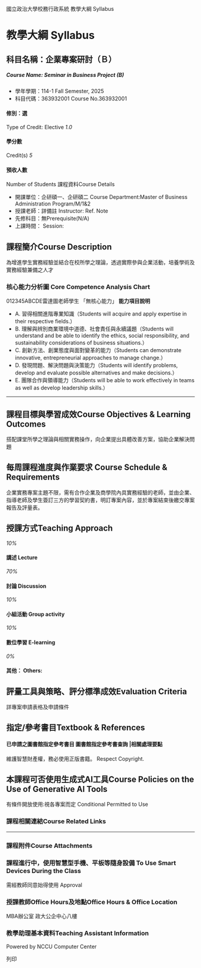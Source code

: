 國立政治大學校務行政系統 教學大綱 Syllabus
# 教學大綱 Syllabus
##  科目名稱：企業專案研討（Ｂ）
#####  Course Name: Seminar in Business Project (B)
  * 學年學期：114-1 Fall Semester, 2025 
  * 科目代碼：363932001 Course No.363932001


#### 修別：選
Type of Credit: Elective 
_1.0_
#### 學分數
Credit(s)
_5_
#### 預收人數
Number of Students
課程資料Course Details
  * 開課單位：企研碩一、企研碩二 Course Department:Master of Business Administration Program/M/1&2 
  * 授課老師：詳備註 Instructor: Ref. Note 
  * 先修科目：無Prerequisite(N/A)
  * 上課時間： Session: 


##  課程簡介Course Description
為增進學生實務經驗並結合在校所學之理論，透過實際參與企業活動，培養學術及實務經驗兼備之人才
###  核心能力分析圖 Core Competence Analysis Chart
012345ABCDE雷達圖老師學生
「無核心能力」 
**能力項目說明**
  * A. 習得相關進階專業知識（Students will acquire and apply expertise in their respective fields.）
  * B. 理解與辨別商業環境中道德、社會責任與永續議題（Students will understand and be able to identify the ethics, social responsibility, and sustainability considerations of business situations.）
  * C. 創新方法、創業態度與面對變革的能力（Students can demonstrate innovative, entrepreneurial approaches to manage change.）
  * D. 發現問題、解決問題與決策能力（Students will identify problems, develop and evaluate possible alternatives and make decisions.）
  * E. 團隊合作與領導能力（Students will be able to work effectively in teams as well as develop leadership skills.）


* * *
##  課程目標與學習成效Course Objectives & Learning Outcomes 
搭配課堂所學之理論與相關實務操作，向企業提出具體改善方案，協助企業解決問題
##  每周課程進度與作業要求 Course Schedule & Requirements
企業實務專案主題不限，需有合作企業及商學院內具實務經驗的老師，並由企業、指導老師及學生簽訂三方的學習契約書，明訂專案內容，並於專案結束後繳交專案報告及評量表。
##  授課方式Teaching Approach
_10%_
####  講述 Lecture
_70%_
####  討論 Discussion
_10%_
####  小組活動 Group activity
_10%_
####  數位學習 E-learning
_0%_
####  其他： Others:
##  評量工具與策略、評分標準成效Evaluation Criteria
詳專案申請表格及申請條件
##  指定/參考書目Textbook & References
####  已申請之圖書館指定參考書目  圖書館指定參考書查詢 |相關處理要點
維護智慧財產權，務必使用正版書籍。 Respect Copyright.
##  本課程可否使用生成式AI工具Course Policies on the Use of Generative AI Tools
有條件開放使用:視各專案而定 Conditional Permitted to Use 
###  課程相關連結Course Related Links
* * *
###  課程附件Course Attachments
###  課程進行中，使用智慧型手機、平板等隨身設備 To Use Smart Devices During the Class
需經教師同意始得使用  Approval
###  授課教師Office Hours及地點Office Hours & Office Location
MBA辦公室 政大公企中心八樓
###  教學助理基本資料Teaching Assistant Information
Powered by NCCU Computer Center
  
列印
